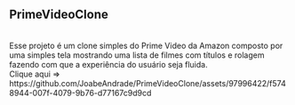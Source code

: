 <H2>PrimeVideoClone</H2> <br> Esse projeto é um clone simples do Prime Video da Amazon composto por uma simples tela mostrando uma lista de filmes com títulos e rolagem fazendo com que a experiência do usuário seja fluida. <br> Clique aqui => https://github.com/JoabeAndrade/PrimeVideoClone/assets/97996422/f5748944-007f-4079-9b76-d77167c9d9cd
